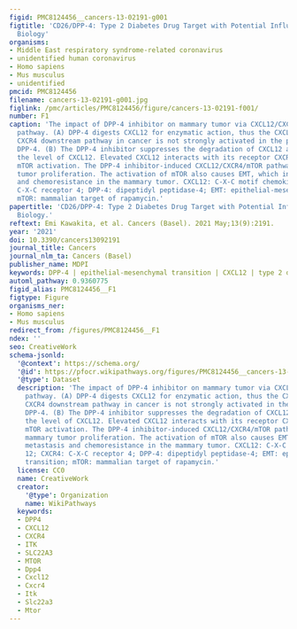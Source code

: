 ```yaml
---
figid: PMC8124456__cancers-13-02191-g001
figtitle: 'CD26/DPP-4: Type 2 Diabetes Drug Target with Potential Influence on Cancer
  Biology'
organisms:
- Middle East respiratory syndrome-related coronavirus
- unidentified human coronavirus
- Homo sapiens
- Mus musculus
- unidentified
pmcid: PMC8124456
filename: cancers-13-02191-g001.jpg
figlink: /pmc/articles/PMC8124456/figure/cancers-13-02191-f001/
number: F1
caption: 'The impact of DPP-4 inhibitor on mammary tumor via CXCL12/CXCR4 downstream
  pathway. (A) DPP-4 digests CXCL12 for enzymatic action, thus the CXCL12-mediated
  CXCR4 downstream pathway in cancer is not strongly activated in the presence of
  DPP-4. (B) The DPP-4 inhibitor suppresses the degradation of CXCL12 and increases
  the level of CXCL12. Elevated CXCL12 interacts with its receptor CXCR4 and induces
  mTOR activation. The DPP-4 inhibitor-induced CXCL12/CXCR4/mTOR pathway causes mammary
  tumor proliferation. The activation of mTOR also causes EMT, which induces metastasis
  and chemoresistance in the mammary tumor. CXCL12: C-X-C motif chemokine 12; CXCR4:
  C-X-C receptor 4; DPP-4: dipeptidyl peptidase-4; EMT: epithelial-mesenchymal transition;
  mTOR: mammalian target of rapamycin.'
papertitle: 'CD26/DPP-4: Type 2 Diabetes Drug Target with Potential Influence on Cancer
  Biology.'
reftext: Emi Kawakita, et al. Cancers (Basel). 2021 May;13(9):2191.
year: '2021'
doi: 10.3390/cancers13092191
journal_title: Cancers
journal_nlm_ta: Cancers (Basel)
publisher_name: MDPI
keywords: DPP-4 | epithelial-mesenchymal transition | CXCL12 | type 2 diabetes | metformin
automl_pathway: 0.9360775
figid_alias: PMC8124456__F1
figtype: Figure
organisms_ner:
- Homo sapiens
- Mus musculus
redirect_from: /figures/PMC8124456__F1
ndex: ''
seo: CreativeWork
schema-jsonld:
  '@context': https://schema.org/
  '@id': https://pfocr.wikipathways.org/figures/PMC8124456__cancers-13-02191-g001.html
  '@type': Dataset
  description: 'The impact of DPP-4 inhibitor on mammary tumor via CXCL12/CXCR4 downstream
    pathway. (A) DPP-4 digests CXCL12 for enzymatic action, thus the CXCL12-mediated
    CXCR4 downstream pathway in cancer is not strongly activated in the presence of
    DPP-4. (B) The DPP-4 inhibitor suppresses the degradation of CXCL12 and increases
    the level of CXCL12. Elevated CXCL12 interacts with its receptor CXCR4 and induces
    mTOR activation. The DPP-4 inhibitor-induced CXCL12/CXCR4/mTOR pathway causes
    mammary tumor proliferation. The activation of mTOR also causes EMT, which induces
    metastasis and chemoresistance in the mammary tumor. CXCL12: C-X-C motif chemokine
    12; CXCR4: C-X-C receptor 4; DPP-4: dipeptidyl peptidase-4; EMT: epithelial-mesenchymal
    transition; mTOR: mammalian target of rapamycin.'
  license: CC0
  name: CreativeWork
  creator:
    '@type': Organization
    name: WikiPathways
  keywords:
  - DPP4
  - CXCL12
  - CXCR4
  - ITK
  - SLC22A3
  - MTOR
  - Dpp4
  - Cxcl12
  - Cxcr4
  - Itk
  - Slc22a3
  - Mtor
---
```

